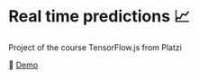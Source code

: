 # Real time predictions 📈
Project of the course TensorFlow.js from Platzi 

  🚀   [Demo](https://juanpanu.github.io/Regresion-Lineal-TF-JS/index.html)
